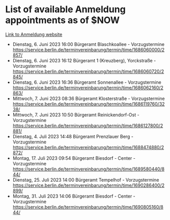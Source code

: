 # List of available Anmeldung appointments as of $NOW
[Link to Anmeldung website](https://service.berlin.de/terminvereinbarung/termin/tag.php?termin=1&anliegen[]=120686&dienstleisterlist=122210,122217,327316,122219,327312,122227,327314,122231,327346,122243,327348,122254,122252,329742,122260,329745,122262,329748,122271,327278,122273,327274,122277,327276,330436,122280,327294,122282,327290,122284,327292,122291,327270,122285,327266,122286,327264,122296,327268,150230,329760,122297,327286,122294,327284,122312,329763,122314,329775,122304,327330,122311,327334,122309,327332,317869,122281,327352,122279,329772,122283,122276,327324,122274,327326,122267,329766,122246,327318,122251,327320,122257,327322,122208,327298,122226,327300&herkunft=http%3A%2F%2Fservice.berlin.de%2Fdienstleistung%2F120686%2F)
- Dienstag, 6. Juni 2023 16:00 Bürgeramt Blaschkoallee - Vorzugstermine https://service.berlin.de/terminvereinbarung/termin/time/1686060000/2857/
- Dienstag, 6. Juni 2023 16:12 Bürgeramt 1 (Kreuzberg), Yorckstraße - Vorzugstermine https://service.berlin.de/terminvereinbarung/termin/time/1686060720/2845/
- Dienstag, 6. Juni 2023 16:36 Bürgeramt Sonnenallee - Vorzugstermine https://service.berlin.de/terminvereinbarung/termin/time/1686062160/2863/
- Mittwoch, 7. Juni 2023 08:36 Bürgeramt Klosterstraße - Vorzugstermine https://service.berlin.de/terminvereinbarung/termin/time/1686119760/3238/
- Mittwoch, 7. Juni 2023 10:50 Bürgeramt Reinickendorf-Ost - Vorzugstermine https://service.berlin.de/terminvereinbarung/termin/time/1686127800/2881/
- Dienstag, 4. Juli 2023 14:48 Bürgeramt Prenzlauer Berg - Vorzugstermine https://service.berlin.de/terminvereinbarung/termin/time/1688474880/2872/
- Montag, 17. Juli 2023 09:54 Bürgeramt Biesdorf - Center - Vorzugstermine https://service.berlin.de/terminvereinbarung/termin/time/1689580440/844/
- Dienstag, 25. Juli 2023 14:00 Bürgeramt Tempelhof - Vorzugstermine https://service.berlin.de/terminvereinbarung/termin/time/1690286400/2899/
- Montag, 31. Juli 2023 14:06 Bürgeramt Biesdorf - Center - Vorzugstermine https://service.berlin.de/terminvereinbarung/termin/time/1690805160/844/
